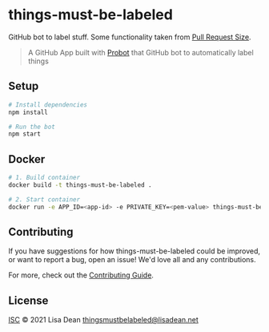 # things-must-be-labeled

GitHub bot to label stuff. Some functionality taken from [Pull Request Size](https://github.com/noqcks/pull-request-size).

> A GitHub App built with [Probot](https://github.com/probot/probot) that GitHub bot to automatically label things

## Setup

```sh
# Install dependencies
npm install

# Run the bot
npm start
```

## Docker

```sh
# 1. Build container
docker build -t things-must-be-labeled .

# 2. Start container
docker run -e APP_ID=<app-id> -e PRIVATE_KEY=<pem-value> things-must-be-labeled
```

## Contributing

If you have suggestions for how things-must-be-labeled could be improved, or want to report a bug, open an issue! We'd love all and any contributions.

For more, check out the [Contributing Guide](CONTRIBUTING.md).

## License

[ISC](LICENSE) © 2021 Lisa Dean <thingsmustbelabeled@lisadean.net>
